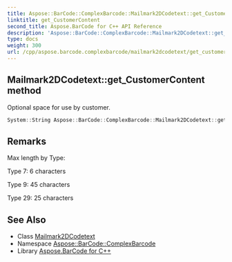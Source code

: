 ```yaml
---
title: Aspose::BarCode::ComplexBarcode::Mailmark2DCodetext::get_CustomerContent method
linktitle: get_CustomerContent
second_title: Aspose.BarCode for C++ API Reference
description: 'Aspose::BarCode::ComplexBarcode::Mailmark2DCodetext::get_CustomerContent method. Optional space for use by customer in C++.'
type: docs
weight: 300
url: /cpp/aspose.barcode.complexbarcode/mailmark2dcodetext/get_customercontent/
---
```

## Mailmark2DCodetext::get_CustomerContent method


Optional space for use by customer.

```cpp
System::String Aspose::BarCode::ComplexBarcode::Mailmark2DCodetext::get_CustomerContent() const
```

## Remarks


Max length by Type:

Type 7: 6 characters

Type 9: 45 characters

Type 29: 25 characters
## See Also

* Class [Mailmark2DCodetext](../)
* Namespace [Aspose::BarCode::ComplexBarcode](../../)
* Library [Aspose.BarCode for C++](../../../)
